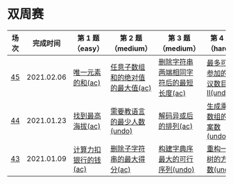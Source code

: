 # 双周赛

**场次**|**完成时间**|**第 1 题（easy）**|**第 2 题（medium）**|**第 3 题（medium）**|**第 4 题（hard）**
--------|------------|-----------|-----------|-----------|-----------
[45](./第%2045%20场双周赛)|2021.02.06|[唯一元素的和(ac)](./第%2045%20场双周赛/5657.%20唯一元素的和)|[任意子数组和的绝对值的最大值(ac)](./第%2045%20场双周赛/5658.%20任意子数组和的绝对值的最大值)|[删除字符串两端相同字符后的最短长度(ac)](./第%2045%20场双周赛/5659.%20删除字符串两端相同字符后的最短长度)|[最多可以参加的会议数目 II(undo)](./第%2045%20场双周赛/5660.%20最多可以参加的会议数目%20II)
[44](./第%2044%20场双周赛)|2021.01.23|[找到最高海拔(ac)](./第%2044%20场双周赛/5645.%20找到最高海拔)|[需要教语言的最少人数(undo)](./第%2044%20场双周赛/5646.%20需要教语言的最少人数)|[解码异或后的排列(ac)](./第%2044%20场双周赛/5647.%20解码异或后的排列)|[生成乘积数组的方案数(undo)](./第%2044%20场双周赛/5648.%20生成乘积数组的方案数)
[43](./第%2043%20场双周赛)|2021.01.09|[计算力扣银行的钱(ac)](./第%2043%20场双周赛/5633.%20计算力扣银行的钱)|[删除子字符串的最大得分(ac)](./第%2043%20场双周赛/5634.%20删除子字符串的最大得分)|[构建字典序最大的可行序列(undo)](./第%2043%20场双周赛/5635.%20构建字典序最大的可行序列)|[重构一棵树的方案数(undo)](./第%2043%20场双周赛/5636.%20重构一棵树的方案数)
